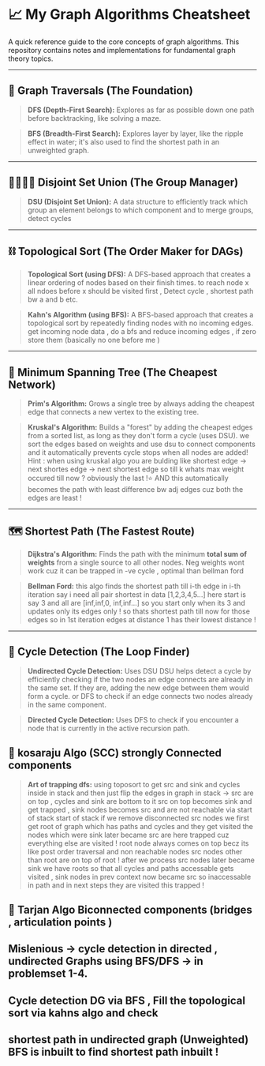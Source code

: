 # 📈 My Graph Algorithms Cheatsheet

A quick reference guide to the core concepts of graph algorithms. This repository contains notes and implementations for fundamental graph theory topics.

---

## 🧭 Graph Traversals (The Foundation)

> **DFS (Depth-First Search):** Explores as far as possible down one path before backtracking, like solving a maze.

> **BFS (Breadth-First Search):** Explores layer by layer, like the ripple effect in water; it's also used to find the shortest path in an unweighted graph.

---

## 👨‍👩‍👧‍👦 Disjoint Set Union (The Group Manager)

> **DSU (Disjoint Set Union):** A data structure to efficiently track which group an element belongs to which component and to merge groups, detect cycles
> 

---

## ⛓️ Topological Sort (The Order Maker for DAGs)

> **Topological Sort (using DFS):** A DFS-based approach that creates a linear ordering of nodes based on their finish times.
> to reach node x all ndoes before x should be visited first , Detect cycle , shortest path bw a and b etc.

> **Kahn's Algorithm (using BFS):** A BFS-based approach that creates a topological sort by repeatedly finding nodes with no incoming edges.
> get incoming node data , do a bfs and reduce incoming edges , if zero store them (basically no one before me )

---

## 🌳 Minimum Spanning Tree (The Cheapest Network)

> **Prim's Algorithm:** Grows a single tree by always adding the cheapest edge that connects a new vertex to the existing tree.

> **Kruskal's Algorithm:** Builds a "forest" by adding the cheapest edges from a sorted list, as long as they don't form a cycle (uses DSU).
> we sort the edges based on weights and use dsu to connect components and it automatically prevents cycle stops when all nodes are added!
> Hint : when using kruskal algo you are bulding like shortest edge -> next shortes edge -> next shortest edge so till k whats max weight
> occured till now ? obviously the last !⭐ AND this automatically becomes the path with least difference bw adj edges cuz both the edges are least !

---

## 🗺️ Shortest Path (The Fastest Route)

> **Dijkstra's Algorithm:** Finds the path with the minimum **total sum of weights** from a single source to all other nodes.
> Neg weights wont work cuz it can be trapped in -ve cycle , optimal than bellman ford

> **Bellman Ford:** this algo finds the shortest path till i-th edge in i-th iteration
> say i need all pair shortest in data [1,2,3,4,5...] here start is say 3 and all are [inf,inf,0, inf,inf...]
>  so you start only when its 3 and updates only its edges only ! so thats shortest path till now for those edges so in 1st iteration
> edges at distance 1 has their lowest distance ! 

---

## 🔄 Cycle Detection (The Loop Finder)

> **Undirected Cycle Detection:** Uses DSU DSU helps detect a cycle by efficiently checking if the two nodes an edge connects are already in the same set. If they are, adding the new edge between them would form a cycle. or DFS to check if an edge connects two nodes already in the same component.

> **Directed Cycle Detection:** Uses DFS to check if you encounter a node that is currently in the active recursion path.

## 🔄 kosaraju Algo (SCC) strongly Connected components
> **Art of trapping dfs:** using toposort to get src and sink and cycles inside in stack and then just flip the edges in graph
> in stack -> src are on top , cycles and sink are bottom to it
> src on top becomes sink and get trapped , sink nodes becomes src and are not reachable via start of stack
> start of stack if we remove disconnected src nodes we first get root of graph which has paths and cycles and they get visited
> the nodes which were sink later became src are here trapped cuz everything else are visited !
> root node always comes on top becz its like post order traversal and non reachable nodes src nodes other than root are on top of root !
> after we process src nodes later became sink we have roots so that all cycles and paths accessable gets visited , sink nodes in prev context
> now became src so inaccessable in path and in next steps they are visited this trapped !

## 🔄 Tarjan Algo Biconnected components (bridges , articulation points ) 

## Mislenious -> cycle detection in directed , undirected Graphs using BFS/DFS -> in problemset 1-4.
## Cycle detection DG via BFS , Fill the topological sort via kahns algo and check 
## shortest path in undirected graph (Unweighted) BFS is inbuilt to find shortest path inbuilt !

 
